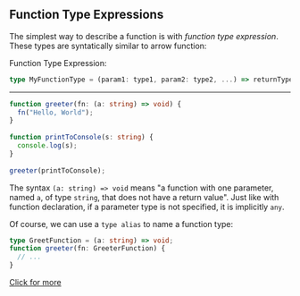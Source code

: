 ## Function Type Expressions

The simplest way to describe a function is with <i>function type expression</i>. These types are syntatically similar to arrow function: 

Function Type Expression: 
```ts
type MyFunctionType = (param1: type1, param2: type2, ...) => returnType;
```
- - - - - 
```ts
function greeter(fn: (a: string) => void) {
  fn("Hello, World");
}
 
function printToConsole(s: string) {
  console.log(s);
}
 
greeter(printToConsole);
```

The syntax `(a: string) => void` means "a function with one parameter, named `a`, of type `string`, that does not have a return value". Just like with function declaration, if a parameter type is not specified, it is implicitly `any`.

Of course, we can use a `type alias` to name a function type: 

```ts
type GreetFunction = (a: string) => void;
function greeter(fn: GreeterFunction) {
  // ...
}
```

[Click for more](https://github.com/saidali-ibn-zafar/TypeScript-Fundamentals-v3/blob/main/TypeScript-fundamentals-v3/13-more-about-functions.ts)
